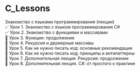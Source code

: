 # C_Lessons
Знакомство с языками программирования (лекции)    
:white_check_mark: Урок 1. Знакомство с языком программирования C#    
:white_check_mark: Урок 2. Знакомство с функциями и массивами    
:black_square_button: Урок 3. Функции: продолжение    
:black_square_button: Урок 4. Рекурсия и двумерные массивы    
:black_square_button: Урок 5. Как не нужно писать код: основные рекомендации    
:black_square_button: Урок 6. Как не нужно писать код: принципы и антипаттерны    
:black_square_button: Урок 7. Дополнительная лекция. Рекурсия: продолжение    
:black_square_button: Урок 8. Дополнительная лекция. C#: от простого к практике    